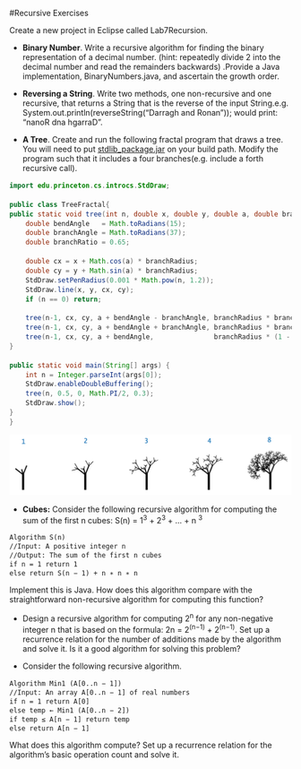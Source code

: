 #Recursive Exercises

Create a new project in Eclipse called Lab7Recursion.


- **Binary Number**. Write a recursive algorithm for finding the binary representation of a decimal number. (hint: repeatedly divide 2 into the decimal number and read the remainders backwards) .Provide a Java implementation, BinaryNumbers.java, and ascertain the growth order.

- **Reversing a String**. Write two methods, one non-recursive and one recursive, that returns a String that is the reverse of the input String.e.g. System.out.println(reverseString(“Darragh and Ronan”)); would print: “nanoR dna hgarraD”.

- **A Tree**. Create and run the following fractal program that draws a tree. You will need to put [stdlib_package.jar](http://introcs.cs.princeton.edu/java/stdlib/stdlib-package.jar) on your build path. Modify the program such that it includes a four branches(e.g. include a forth recursive call).

```java
import edu.princeton.cs.introcs.StdDraw;

public class TreeFractal{
public static void tree(int n, double x, double y, double a, double branchRadius) {
    double bendAngle   = Math.toRadians(15);
    double branchAngle = Math.toRadians(37);
    double branchRatio = 0.65;

    double cx = x + Math.cos(a) * branchRadius;
    double cy = y + Math.sin(a) * branchRadius;
    StdDraw.setPenRadius(0.001 * Math.pow(n, 1.2));
    StdDraw.line(x, y, cx, cy);
    if (n == 0) return;

    tree(n-1, cx, cy, a + bendAngle - branchAngle, branchRadius * branchRatio);
    tree(n-1, cx, cy, a + bendAngle + branchAngle, branchRadius * branchRatio);
    tree(n-1, cx, cy, a + bendAngle,               branchRadius * (1 - branchRatio));
}

public static void main(String[] args) {
    int n = Integer.parseInt(args[0]);
    StdDraw.enableDoubleBuffering();
    tree(n, 0.5, 0, Math.PI/2, 0.3);
    StdDraw.show();
}
}
```
![Fractal trees](img/00.png)

- **Cubes:** Consider the following recursive algorithm for computing the sum of the first n cubes: S(n) = 1<sup>3</sup> + 2<sup>3</sup> + ... + n
<sup>3</sup>
```
Algorithm S(n)
//Input: A positive integer n
//Output: The sum of the first n cubes
if n = 1 return 1
else return S(n − 1) + n ∗ n ∗ n
```
Implement this is Java.
How does this algorithm compare with the straightforward non-recursive algorithm for computing this function?


- Design a recursive algorithm for computing 2<sup>n</sup> for any non-negative integer n that is based on the formula: 2n = 2<sup>(n−1)</sup> + 2<sup>(n−1)</sup>.
Set up a recurrence relation for the number of additions made by the algorithm and solve it.
Is it a good algorithm for solving this problem?


- Consider the following recursive algorithm.
```
Algorithm Min1 (A[0..n − 1])
//Input: An array A[0..n − 1] of real numbers
if n = 1 return A[0]
else temp ← Min1 (A[0..n − 2])
if temp ≤ A[n − 1] return temp
else return A[n − 1]
```
What does this algorithm compute?
Set up a recurrence relation for the algorithm’s basic operation count and solve it.
